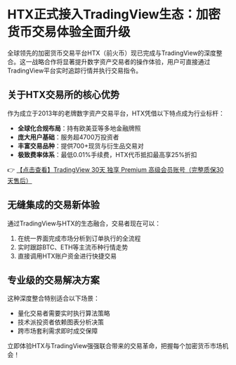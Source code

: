 # HTX正式接入TradingView生态：加密货币交易体验全面升级

全球领先的加密货币交易平台HTX（前火币）现已完成与TradingView的深度整合。这一战略合作将显著提升数字资产交易者的操作体验，用户可直接通过TradingView平台实时追踪行情并执行交易指令。

## 关于HTX交易所的核心优势

作为成立于2013年的老牌数字资产交易平台，HTX凭借以下特点成为行业标杆：

- **全球化合规布局**：持有欧美亚等多地金融牌照
- **庞大用户基础**：服务超4700万投资者
- **丰富交易品种**：提供700+现货与衍生品交易对
- **极致费率体系**：最低0.01%手续费，HTX代币抵扣最高享25%折扣

👉 [【点击查看】TradingView 30天 独享 Premium 高级会员账号（完整质保30天售后）](https://bit.ly/TradingView-Pro)

## 无缝集成的交易新体验

通过TradingView与HTX的生态融合，交易者现在可以：

1. 在统一界面完成市场分析到订单执行的全流程
2. 实时跟踪BTC、ETH等主流币种行情走势
3. 直接调用HTX账户资金进行快捷交易

## 专业级的交易解决方案

这种深度整合特别适合以下场景：

- 量化交易者需要实时执行算法策略
- 技术派投资者依赖图表分析决策
- 跨市场套利需求即时成交保障

立即体验HTX与TradingView强强联合带来的交易革命，把握每个加密货币市场机会！